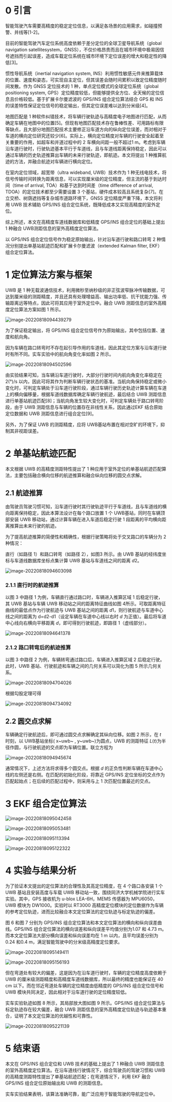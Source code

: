 # 0 引言

智能驾驶汽车需要高精度的稳定定位信息，以满足各场景的应用需求，如碰撞预警、并线等[1-2]。

目前的智能驾驶汽车定位系统高度依赖于差分定位的全球卫星导航系统（global navigation satellitesystem，GNSS），不仅价格昂贵而且在城市环境中极易因信号遮挡而引起误差，造成车载定位系统在城市环境下定位误差的增大和稳定性的降低[3]。

惯性导航系统（inertial navigation system, INS）利用惯性敏感元件来推算载体的位置、速度和姿态，可实现自主定位，但其误差会随时间累积以致定位精度随时间发散。作为 GNSS 定位技术的 1 种，单点定位模式的全球定位系统（global positioning system, GPS）定位精度较低，但能够提供全方位、全天候的定位信息且价格较低。基于扩展卡尔曼滤波的 GPS/INS 组合定位算法结合 GPS 和 INS 的误差特性保证定位信号的稳定输出，但其定位误差难以达到分米级[4]。

地图匹配是 1 种软件纠错技术，将车辆行驶轨迹与高精度电子地图进行匹配，从而确定车辆在地图中的位置[5]。但现有地图匹配技术存在鲁棒性差、可用路标有限等缺点，且大部分地图匹配技术主要修正沿车道方向的纵向定位误差，而对相对于车道的横向定位研究还较少[6]。实际上，横向定位精度对车辆的行驶安全起着至关重要的作用，如超车和并道过程中的 2 车横向间距一般不超过1 m。考虑到车辆沿车道行驶时，行驶轨迹基本平行于车道线，且与车道线距离保持稳定，因此可以通过车辆的历史轨迹推算出车辆的未来行驶轨迹，即航迹。本文将提出 1 种推算航迹的方法，并融合航迹对车辆进行横向定位。

在室内定位领域，超宽带（ultra wideband, UWB）技术作为 1 种无线电技术，将信号传输时间转换为距离信息，可以实现厘米级的定位精度，但主流的基于到达时间（time of arrival, TOA）和基于达到时间差（time difference of arrival, TDOA）的定位技术都至少需要设置 3 个基站，硬件成本较高且系统复杂[7]。在立交桥、树荫遮挡等复杂城市道路环境下，GNSS 定位精度严重下降，本文将利用 UWB 技术辅助 GPS/INS 组合定位系统，既降低成本又实现高精度的室外定位。

综上所述，本文在高精度车道线数据库和低精度 GPS/INS 组合定位的基础上提出 1 种融合 UWB测距信息的室外高精度定位算法。

以 GPS/INS 组合定位信号作为稳定原始输出，针对沿车道行驶和路口转弯 2 种情况分别提出单基站航迹匹配和扩展卡尔曼滤波（extended Kalman filter, EKF）组合定位算法。

# 1 定位算法方案与框架

UWB 是 1 种无载波通信技术，利用微秒至纳秒级的非正弦波窄脉冲传输数据，可达到厘米级的测距精度，并且还具有处理增益高、输出功率低、抗干扰能力强、传输距离远等特点，因此可将其应用于室外定位中。融合 UWB 测距信息的室外高精度定位算法方案如图 1 所示。

![image-20220818094439279](https://img-blog.csdnimg.cn/img_convert/8f8330872e1b57202b56f1db6b48ca87.png)

为了保证稳定输出，将 GPS/INS 组合定位信号作为原始输出，其中包括位置、速度和航向角。

因为车辆在路口转弯时不存在起引导作用的车道线，因此其定位方案与沿车道行驶时有所不同。实车实验中的航向角变化率如图 2 所示。

![image-20220818094502596](https://img-blog.csdnimg.cn/img_convert/30393bd1d31634f644c2e8b411152ec8.png)

由实验结果可知，当车辆沿车道行驶时，大部分行驶时间内航向角变化率稳定在 2(°)/s 以内，因此可将其作为判断车辆行驶状态的基准。当航向角保持稳定或微小变化时，可判定车辆处于沿车道行驶阶段，通过车辆行驶历史轨迹计算车辆在车道上的横向偏移量，根据车道线数据库确定车辆行驶航迹，最后结合 UWB 测距信息进行单基站航迹匹配[8]；当航向角发生较大变化时，可判定车辆处于路口转弯阶段，由于 UWB 测距信息与车辆的位置存在非线性关系，因此通过EKF 结合原始定位数据和 UWB 测距信息进行组合定位[9]。

另外，为了保证 UWB 的测距精度，应将 UWB基站布置在相对空旷的环境下，抑制其非视距误差。

# 2 单基站航迹匹配

本文根据 UWB 的高精度测距特性提出了 1 种应用于室外定位的单基站航迹匹配算法，主要包括融合横向位移的航迹推算和融合纵向位移的圆交点求解。

## 2.1 航迹推算

由驾驶员驾驶习惯可知，沿车道行驶时其行驶轨迹平行于车道线，且与车道线的横向距离保持稳定，因此本算法设计在每个路口放置 1 个 UWB基站，同时在车辆顶部安装 UWB 移动站，通过计算车辆在进入车道后稳定行驶 1 段距离的平均横向距离推算出未来行驶的航迹。

为了提高航迹推算的简便性和精确性，根据行驶策略将处于交叉路口的车辆分为 2 种情况：

直行（如路径 1）和路口转弯（如路径 2），如图3 所示。由 UWB 基站的经纬度坐标与车道线数据库坐标点集计算 UWB 基站与车道线之间的距离 *d*2。

![image-20220818094603098](https://img-blog.csdnimg.cn/img_convert/08d0551fd1ddc805603fa53a076d7668.png)

### 2.1.1 直行时的航迹推算

以图 3 中路径 1 为例，车辆直行通过路口时，车辆进入推算区域 1 后稳定行驶，其 UWB 基站与车辆 UWB 移动站之间的距离特征曲线如图 4所示。可取距离特征曲线的最低点作为行驶航迹与 UWB 基站之间的距离 *d*1，则行驶航迹与车道中心线之间的距离为 d=d2-d1（设定车辆在车道中心线以右时 *d* 为正值）。最后将车道中心线向右横向平移距离 *d*，即可得到行驶航迹，即路径 1（虚线部分）。

![image-20220818094641378](https://img-blog.csdnimg.cn/img_convert/e95eae4d83415b717329f4f1bfd6ca5b.png)

### 2.1.2 路口转弯后的航迹推算

以图 3 中路径 2 为例，车辆转弯通过路口后，车辆进入推算区域 2 后稳定行驶。此时，UWB 基站、行驶航迹和车辆之间的几何关系可以简化为图 5 所示几何关系。

![image-20220818094704026](https://img-blog.csdnimg.cn/img_convert/d0f592d9dae0b0a27378e530fcbae235.png)

根据勾股定理可得

![image-20220818094734092](https://img-blog.csdnimg.cn/img_convert/f300bd3a21145c2f807cd0d2c9407513.png)

## 2.2 圆交点求解

车辆确定行驶航迹后，即可通过圆交点求解确定其纵向位移。如图 2 所示，在 *t* 时刻，以 UWB基站坐标( x~uwb~ , y~uwb~)为圆点，UWB 的测距特征 *L*(*t*)为半径作圆，与行驶航迹的交点即为车辆位置。联立方程为

![image-20220818094945674](https://img-blog.csdnimg.cn/img_convert/46e019ef652688888fb32fb2a835571f.png)

通常情况下，上述方法将求得多个圆交点。根据 *d* 的正负性判断车辆在车道中心线的左侧还是右侧。在匹配的初始化阶段，将靠近 GPS/INS 定位坐标的交点作为匹配起始点；在后续的匹配过程中，则采用与上 1 次匹配位置最近的交点。

# 3 EKF 组合定位算法

![image-20220818095042458](https://img-blog.csdnimg.cn/img_convert/52364de24d2fca725157ffcdbf8520ff.png)

![image-20220818095053481](https://img-blog.csdnimg.cn/img_convert/3d55708678322a7b73fcfa1a9a255999.png)

![image-20220818095113394](https://img-blog.csdnimg.cn/img_convert/07f1d7e897493dc2d4adfa8528b51422.png)

![image-20220818095122322](https://img-blog.csdnimg.cn/img_convert/5f60c7d377789a11a2f7052c226b80b6.png)

# 4 实验与结果分析

为了验证本文提出的定位算法的合理性及其高定位精度，在 4 个路口各安装 1 个 UWB 基站且安装高度与车载 UWB 移动站一致，围绕同济大学机械学院进行实车实验。其中，GPS 接收机为 u-blox LEA-6H，MEMS 传感器为 MPU6050，UWB 模块为 DW1000。实验时以 RT3000 高精度定位模块的定位数据作为车辆的参考定位轨迹，进而比较融合本文定位算法的定位轨迹与标定轨迹的偏差。

图 6 和图 7 分别为 GPS/INS 组合定位算法和本文定位算法的横向和纵向误差曲线。GPS/INS 组合定位算法的横向误差和纵向误差平均值分别为1.07 和 4.73 m。而本文定位算法大部分横向误差和纵向误差均在 1 m 以内，且平均误差分别为 0.24 和0.4 m，满足智能驾驶中的分米级高精度定位要求。

![image-20220818095149411](https://img-blog.csdnimg.cn/img_convert/e526732fdd38650e102c5bb2b3e6c09e.png)

![image-20220818095156193](https://img-blog.csdnimg.cn/img_convert/5b2168bcf4aedbf2f178d728582b80f3.png)

但在弯道处有较大的偏差，这是因为在沿车道行驶时，车辆的定位精度高度依赖于 UWB 的厘米级测距精度和高精度车道线数据库，所以最终的精度也能保证在 40 cm 以下。而在邻近弯道处车辆的定位精度由低精度的 GPS/INS 组合定位信号和UWB 模块共同决定，因此相对于沿车道行驶的定位精度较低。

实车实验轨迹如图 8 所示，其局部放大图如图 9 所示。GPS/INS 组合定位算法与标定轨迹存在较大偏差，融合 UWB 测距信息的室外高精度定位轨迹与轨迹基本重合，证明了本文定位算法的优越性和可靠性。

![image-20220818095221139](https://img-blog.csdnimg.cn/img_convert/5b4a56c9cfaec87580e27a06e7f03cc2.png)

# 5 结束语

本文在 GPS/INS 组合定位和 UWB 技术的基础上提出了 1 种融合 UWB 测距信息的室外高精度定位算法。在沿车道线行驶情况下，综合驾驶员的驾驶习惯和 UWB 的高精度测距特性提出了单基站航迹匹配；在弯道情况下，利用 EKF 融合GPS/INS 组合定位原始输出和 UWB 的测距信息。

实车实验结果表明，该算法准确可靠，能广泛应用于智能驾驶的导航定位中。